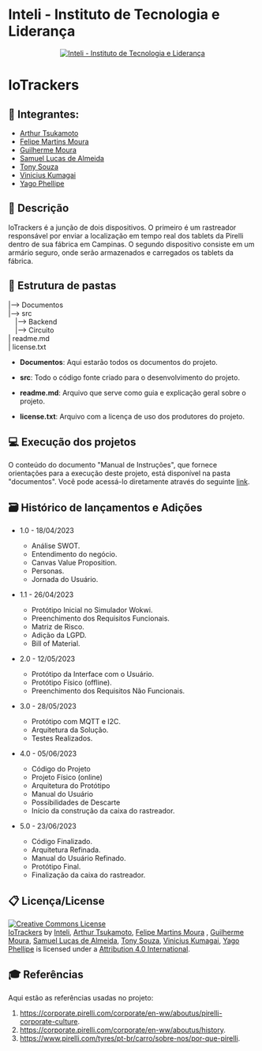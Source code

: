 # Inteli - Instituto de Tecnologia e Liderança 

<p align="center">
<a href= "https://www.inteli.edu.br/"><img src="https://www.inteli.edu.br/wp-content/uploads/2021/08/20172028/marca_1-2.png" alt="Inteli - Instituto de Tecnologia e Liderança" border="0"></a>
</p>

# IoTrackers 

## 🚀 Integrantes: 
- <a href="https://www.linkedin.com/in/arthur-tsukamoto/">Arthur Tsukamoto</a>
- <a href="https://www.linkedin.com/in/felipe-martins-moura-1bbb27157/">Felipe Martins Moura</a> 
- <a href="https://www.linkedin.com/in/guilherme-moura-9668821a5/">Guilherme Moura</a>
- <a href="https://www.linkedin.com/in/samuel-lucas-de-almeida-241a77210/">Samuel Lucas de Almeida</a>
- <a href="https://www.linkedin.com/in/tonyjonas/">Tony Souza</a>
- <a href="https://www.linkedin.com/in/vinicius-kumagai/">Vinicius Kumagai</a>
- <a href="https://www.linkedin.com/in/yago-phellipe/">Yago Phellipe</a>

## 📝 Descrição

IoTrackers é a junção de dois dispositivos. O primeiro é um rastreador responsável por enviar a localização em tempo real dos tablets da Pirelli dentro de sua fábrica em Campinas. O segundo dispositivo consiste em um armário seguro, onde serão armazenados e carregados os tablets da fábrica.

## 📁 Estrutura de pastas

|--> Documentos<br>
|--> src<br>
&emsp;|--> Backend<br>
&emsp;|--> Circuito<br>
| readme.md<br>
| license.txt

- <b>Documentos</b>: Aqui estarão todos os documentos do projeto.
  
- <b>src</b>: Todo o código fonte criado para o desenvolvimento do projeto.

- <b>readme.md</b>: Arquivo que serve como guia e explicação geral sobre o projeto.

- <b>license.txt</b>: Arquivo com a licença de uso dos produtores do projeto.

## 💻 Execução dos projetos

<p>O conteúdo do documento "Manual de Instruções", que fornece orientações para a execução deste projeto, está disponível na pasta "documentos". Você pode acessá-lo diretamente através do seguinte <a href="https://github.com/2023M4T5-Inteli/Projeto1/blob/main/Documentos/Manual%20do%20Usu%C3%A1rio.pdf">link</a>.</p>

## 🗃 Histórico de lançamentos e Adições

* 1.0 - 18/04/2023
    * Análise SWOT.
    * Entendimento do negócio.
    * Canvas Value Proposition.
    * Personas.
    * Jornada do Usuário.
    
* 1.1 - 26/04/2023
    * Protótipo Inicial no Simulador Wokwi.
    * Preenchimento dos Requisitos Funcionais.
    * Matriz de Risco.
    * Adição da LGPD.
    * Bill of Material.
    
* 2.0 - 12/05/2023
    * Protótipo da Interface com o Usuário.
    * Protótipo Físico (offline).
    * Preenchimento dos Requisitos Não Funcionais.
    
* 3.0 - 28/05/2023
    * Protótipo com MQTT e I2C.
    * Arquitetura da Solução.
    * Testes Realizados.
    
* 4.0 - 05/06/2023
    * Código do Projeto
    * Projeto Físico (online)
    * Arquitetura do Protótipo
    * Manual do Usuário
    * Possibilidades de Descarte
    * Início da construção da caixa do rastreador.
    
* 5.0 - 23/06/2023
    * Código Finalizado.
    * Arquitetura Refinada.
    * Manual do Usuário Refinado.
    * Protótipo Final.
    * Finalização da caixa do rastreador.
 

## 📋 Licença/License

<a rel="license" href="http://creativecommons.org/licenses/by/4.0/"><img alt="Creative Commons License" style="border-width:0" src="https://i.creativecommons.org/l/by/4.0/88x31.png" /></a><br /><span xmlns:dct="http://purl.org/dc/terms/" property="dct:title"><a href="https://github.com/2023M4T5-Inteli/Projeto1">IoTrackers</a> </span> by <span xmlns:cc="http://creativecommons.org/ns#" property="cc:attributionName"><a href="https://www.inteli.edu.br/">Inteli</a>, <a href="https://www.linkedin.com/in/arthur-tsukamoto/">Arthur Tsukamoto</a>, <a href="https://www.linkedin.com/in/felipe-martins-moura-1bbb27157/">Felipe Martins Moura</a> , <a href="https://www.linkedin.com/in/guilherme-moura-9668821a5/">Guilherme Moura</a>, <a href="https://www.linkedin.com/in/samuel-lucas-de-almeida-241a77210/">Samuel Lucas de Almeida</a>, <a href="https://www.linkedin.com/in/tonyjonas/">Tony Souza</a>, <a href="https://www.linkedin.com/in/vinicius-kumagai/">Vinicius Kumagai</a>, <a href="https://www.linkedin.com/in/yago-phellipe/">Yago Phellipe</a></span> is licensed under a <a rel="license" href="http://creativecommons.org/licenses/by/4.0/">Attribution 4.0 International</a>.

## 🎓 Referências

Aqui estão as referências usadas no projeto:

1. <https://corporate.pirelli.com/corporate/en-ww/aboutus/pirelli-corporate-culture>.
2. <https://corporate.pirelli.com/corporate/en-ww/aboutus/history>.
3. <https://www.pirelli.com/tyres/pt-br/carro/sobre-nos/por-que-pirelli>.
